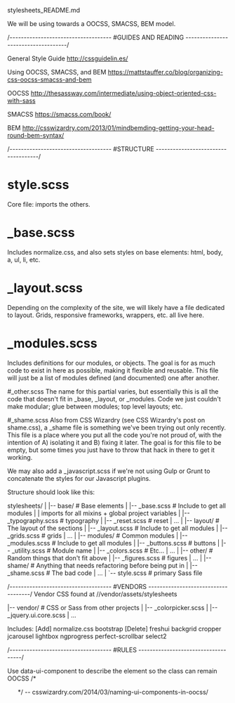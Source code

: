 stylesheets_README.md

We will be using towards a OOCSS, SMACSS, BEM model.





/*------------------------------------*
    #GUIDES AND READING
 *------------------------------------*/

General Style Guide
http://cssguidelin.es/

Using OOCSS, SMACSS, and BEM
https://mattstauffer.co/blog/organizing-css-oocss-smacss-and-bem

OOCSS
http://thesassway.com/intermediate/using-object-oriented-css-with-sass

SMACSS
https://smacss.com/book/

BEM
http://csswizardry.com/2013/01/mindbemding-getting-your-head-round-bem-syntax/





/*------------------------------------*
    #STRUCTURE
 *------------------------------------*/

# style.scss
Core file: imports the others.

# _base.scss
Includes normalize.css, and also sets styles on base elements: html, body, a, ul, li, etc.

# _layout.scss
Depending on the complexity of the site, we will likely have a file dedicated to layout. Grids, responsive frameworks, wrappers, etc. all live here.

# _modules.scss
Includes definitions for our modules, or objects. The goal is for as much code to exist in here as possible, making it flexible and reusable. This file will just be a list of modules defined (and documented) one after another.

#_other.scss
The name for this partial varies, but essentially this is all the code that doesn't fit in _base, _layout, or _modules. Code we just couldn't make modular; glue between modules; top level layouts; etc.

#_shame.scss
Also from CSS Wizardry (see CSS Wizardry's post on shame.css), a _shame file is something we've been trying out only recently. This file is a place where you put all the code you're not proud of, with the intention of A) isolating it and B) fixing it later. The goal is for this file to be empty, but some times you just have to throw that hack in there to get it working.

We may also add a _javascript.scss if we're not using Gulp or Grunt to concatenate the styles for our Javascript plugins.

Structure should look like this:

stylesheets/
|
|-- base/                 # Base elements
|   |-- _base.scss        # Include to get all modules
|   |                       imports for all mixins + global project variables
|   |-- _typography.scss  # typography
|   |-- _reset.scss       # reset
|   ...
|
|-- layout/               # The layout of the sections
|   |-- _layout.scss      # Include to get all modules
|   |-- _grids.scss       # grids
|   ...
|
|-- modules/              # Common modules
|   |-- _modules.scss     # Include to get all modules
|   |-- _buttons.scss     # buttons
|   |-- _utility.scss     # Module name
|   |-- _colors.scss      # Etc...
|   ...
|
|-- other/                # Random things that don't fit above
|   |-- _figures.scss     # figures
|   ...
|
|-- shame/                # Anything that needs refactoring before being put in
|   |-- _shame.scss       # The bad code
|   ...
|
`-- style.scss            # primary Sass file





/*------------------------------------*
    #VENDORS
 *------------------------------------*/
Vendor CSS found at //vendor/assets/stylesheets

|-- vendor/               # CSS or Sass from other projects
|   |-- _colorpicker.scss
|   |-- _jquery.ui.core.scss
|   ...

Includes:
[Add] normalize.css
bootstrap
[Delete] freshui
backgrid
cropper
jcarousel
lightbox
ngprogress
perfect-scrollbar
select2





/*------------------------------------*
    #RULES
 *------------------------------------*/

Use data-ui-component to describe the element so the class can remain OOCSS
/* <ul class="ui-list" data-ui-component="users-list"> */
-- csswizardry.com/2014/03/naming-ui-components-in-oocss/
